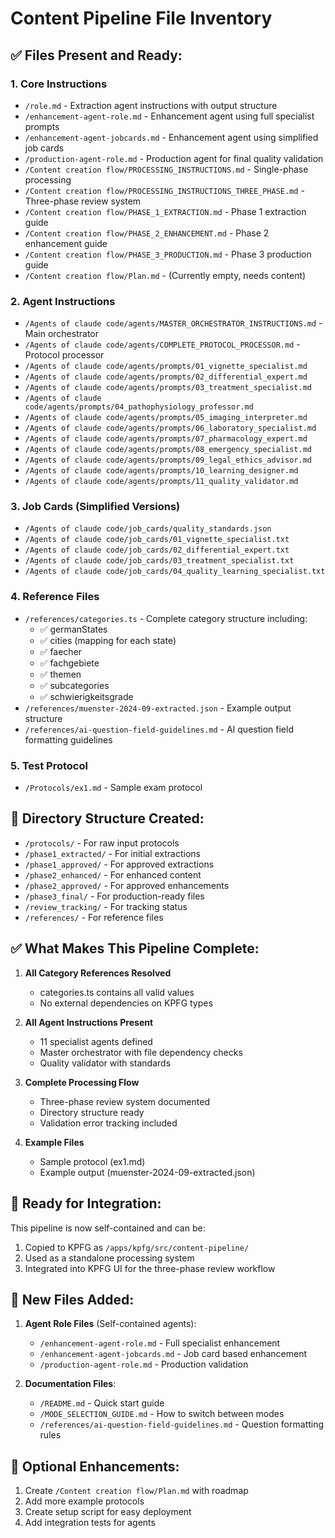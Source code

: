 # Content Pipeline File Inventory

## ✅ Files Present and Ready:

### 1. Core Instructions
- `/role.md` - Extraction agent instructions with output structure
- `/enhancement-agent-role.md` - Enhancement agent using full specialist prompts
- `/enhancement-agent-jobcards.md` - Enhancement agent using simplified job cards
- `/production-agent-role.md` - Production agent for final quality validation
- `/Content creation flow/PROCESSING_INSTRUCTIONS.md` - Single-phase processing
- `/Content creation flow/PROCESSING_INSTRUCTIONS_THREE_PHASE.md` - Three-phase review system
- `/Content creation flow/PHASE_1_EXTRACTION.md` - Phase 1 extraction guide
- `/Content creation flow/PHASE_2_ENHANCEMENT.md` - Phase 2 enhancement guide
- `/Content creation flow/PHASE_3_PRODUCTION.md` - Phase 3 production guide
- `/Content creation flow/Plan.md` - (Currently empty, needs content)

### 2. Agent Instructions
- `/Agents of claude code/agents/MASTER_ORCHESTRATOR_INSTRUCTIONS.md` - Main orchestrator
- `/Agents of claude code/agents/COMPLETE_PROTOCOL_PROCESSOR.md` - Protocol processor
- `/Agents of claude code/agents/prompts/01_vignette_specialist.md`
- `/Agents of claude code/agents/prompts/02_differential_expert.md`
- `/Agents of claude code/agents/prompts/03_treatment_specialist.md`
- `/Agents of claude code/agents/prompts/04_pathophysiology_professor.md`
- `/Agents of claude code/agents/prompts/05_imaging_interpreter.md`
- `/Agents of claude code/agents/prompts/06_laboratory_specialist.md`
- `/Agents of claude code/agents/prompts/07_pharmacology_expert.md`
- `/Agents of claude code/agents/prompts/08_emergency_specialist.md`
- `/Agents of claude code/agents/prompts/09_legal_ethics_advisor.md`
- `/Agents of claude code/agents/prompts/10_learning_designer.md`
- `/Agents of claude code/agents/prompts/11_quality_validator.md`

### 3. Job Cards (Simplified Versions)
- `/Agents of claude code/job_cards/quality_standards.json`
- `/Agents of claude code/job_cards/01_vignette_specialist.txt`
- `/Agents of claude code/job_cards/02_differential_expert.txt`
- `/Agents of claude code/job_cards/03_treatment_specialist.txt`
- `/Agents of claude code/job_cards/04_quality_learning_specialist.txt`

### 4. Reference Files
- `/references/categories.ts` - Complete category structure including:
  - ✅ germanStates
  - ✅ cities (mapping for each state)
  - ✅ faecher
  - ✅ fachgebiete
  - ✅ themen
  - ✅ subcategories
  - ✅ schwierigkeitsgrade
- `/references/muenster-2024-09-extracted.json` - Example output structure
- `/references/ai-question-field-guidelines.md` - AI question field formatting guidelines

### 5. Test Protocol
- `/Protocols/ex1.md` - Sample exam protocol

## 📁 Directory Structure Created:
- `/protocols/` - For raw input protocols
- `/phase1_extracted/` - For initial extractions
- `/phase1_approved/` - For approved extractions
- `/phase2_enhanced/` - For enhanced content
- `/phase2_approved/` - For approved enhancements
- `/phase3_final/` - For production-ready files
- `/review_tracking/` - For tracking status
- `/references/` - For reference files

## ✅ What Makes This Pipeline Complete:

1. **All Category References Resolved**
   - categories.ts contains all valid values
   - No external dependencies on KPFG types

2. **All Agent Instructions Present**
   - 11 specialist agents defined
   - Master orchestrator with file dependency checks
   - Quality validator with standards

3. **Complete Processing Flow**
   - Three-phase review system documented
   - Directory structure ready
   - Validation error tracking included

4. **Example Files**
   - Sample protocol (ex1.md)
   - Example output (muenster-2024-09-extracted.json)

## 🔄 Ready for Integration:

This pipeline is now self-contained and can be:
1. Copied to KPFG as `/apps/kpfg/src/content-pipeline/`
2. Used as a standalone processing system
3. Integrated into KPFG UI for the three-phase review workflow

## 📝 New Files Added:

1. **Agent Role Files** (Self-contained agents):
   - `/enhancement-agent-role.md` - Full specialist enhancement
   - `/enhancement-agent-jobcards.md` - Job card based enhancement
   - `/production-agent-role.md` - Production validation

2. **Documentation Files**:
   - `/README.md` - Quick start guide
   - `/MODE_SELECTION_GUIDE.md` - How to switch between modes
   - `/references/ai-question-field-guidelines.md` - Question formatting rules

## 📝 Optional Enhancements:

1. Create `/Content creation flow/Plan.md` with roadmap
2. Add more example protocols
3. Create setup script for easy deployment
4. Add integration tests for agents